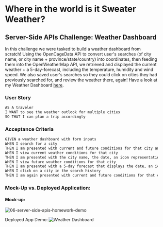 # Where in the world is it Sweater Weather?
## Server-Side APIs Challenge: Weather Dashboard

In this challenge we were tasked to build a weather dashboard from scratch! 
Using the OpenCageData API to convert user's searches (of city name, or city name + province/state/country) into coordinates, then feeding them into the OpenWeatherMap API, we retrieved and displayed the current weather + a 5-day-forecast, including the temperature, humidity and wind speed. We also saved user's searches so they could click on cities they had previously searched for, and review the weather there, again! Have a look at my Weather Dashboard [here](https://acst52.github.io/Sweater-Weather-Dash/).

### User Story

```md
AS A traveler
I WANT to see the weather outlook for multiple cities
SO THAT I can plan a trip accordingly
```

### Acceptance Criteria

```md
GIVEN a weather dashboard with form inputs
WHEN I search for a city
THEN I am presented with current and future conditions for that city and that city is added to the search history
WHEN I view current weather conditions for that city
THEN I am presented with the city name, the date, an icon representation of weather conditions, the temperature, the humidity, and the the wind speed
WHEN I view future weather conditions for that city
THEN I am presented with a 5-day forecast that displays the date, an icon representation of weather conditions, the temperature, the wind speed, and the humidity
WHEN I click on a city in the search history
THEN I am again presented with current and future conditions for that city
```

### Mock-Up vs. Deployed Application:
#### Mock-up:
![06-server-side-apis-homework-demo](https://user-images.githubusercontent.com/116177485/214971281-3f3a05d4-3eab-4d35-aa97-5be94332245b.png)

Deployed App Demo:
![Weather Dashboard](https://user-images.githubusercontent.com/116177485/214971338-a930e086-04b0-4738-816a-afaecf319a2f.gif)

